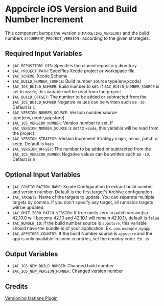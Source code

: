 # Appcircle iOS Version and Build Number Increment

This component bumps the version `$(MARKETING_VERSION)` and the build numbers `$(CURRENT_PROJECT_VERSION)` according to the given strategies.

## Required Input Variables

- `$AC_REPOSITORY_DIR`: Specifies the cloned repository directory.
- `$AC_PROJECT_PATH`: Specifies Xcode project or workspace file.
- `$AC_SCHEME`: Xcode Scheme
- `$AC_BUILD_NUMBER_SOURCE`: Build number source type(env,xcode)
- `$AC_IOS_BUILD_NUMBER`: Build number to set. If `$AC_BUILD_NUMBER_SOURCE` is set to `xcode`, this variable will be read from the project
- `$AC_BUILD_OFFSET`: The number to be added or subtracted from the  `$AC_IOS_BUILD_NUMBER` Negative values can be written such as `-10`. Default is `1`
- `$AC_VERSION_NUMBER_SOURCE`: Version number source type(env,xcode,appstore)
- `$AC_IOS_VERSION_NUMBER`: Version number to set. If `$AC_VERSION_NUMBER_SOURCE` is set to `xcode`, this variable will be read from the project
- `$AC_VERSION_STRATEGY`: Version Increment Strategy major, minor, patch or keep. Default is `keep`
- `$AC_VERSION_OFFSET`: The number to be added or subtracted from the  `$AC_IOS_VERSION_NUMBER` Negative values can be written such as `-10`. Default is `0`

## Optional Input Variables

- `$AC_CONFIGURATION_NAME`: Xcode Configuration to extract build number and version number. Default is the first target's Archive configuration
- `$AC_TARGETS`: Name of the targets to update. You can separate multiple targets by comma. If you don't specify any target, all runnable targets will be updated.
- `$AC_OMIT_ZERO_PATCH_VERSION`: If true omits zero in patch version(so 42.10.0 will become 42.10 and 42.10.1 will remain 42.10.1), default is `false`
- `$AC_BUNDLE_ID`: If the build number source is `appstore`, this variable should have the bundle id of your application. Ex. `com.example.myapp`
- `$AC_APPSTORE_COUNTRY`: If the build Number source is `appstore` and the app is only available in some countries, set the country code. Ex. `us`


## Output Variables

- `$AC_IOS_NEW_BUILD_NUMBER`: Changed build number
- `$AC_IOS_NEW_VERSION_NUMBER`: Changed version number

## Credits

[Versioning fastlane Plugin](https://github.com/SiarheiFedartsou/fastlane-plugin-versioning)
